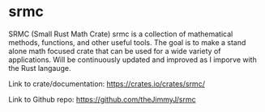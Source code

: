 # srmc

SRMC (Small Rust Math Crate)
srmc is a collection of mathematical methods, functions, and other useful tools.
The goal is to make a stand alone math focused crate that can be used for a wide variety of applications.
Will be continuously updated and improved as I imporve with the Rust langauge.

Link to crate/documentation: https://crates.io/crates/srmc/

Link to Github repo: https://github.com/theJimmyJ/srmc
